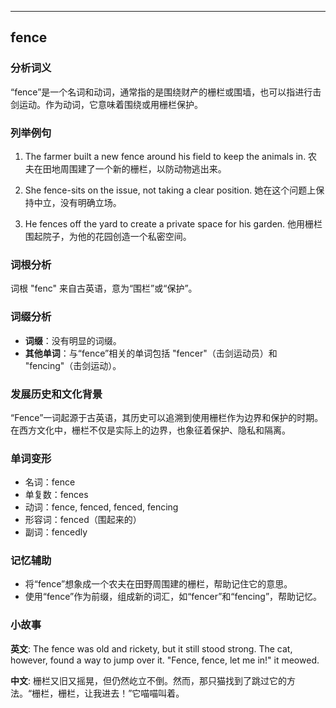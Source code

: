 
---------------
## fence
### 分析词义
“fence”是一个名词和动词，通常指的是围绕财产的栅栏或围墙，也可以指进行击剑运动。作为动词，它意味着围绕或用栅栏保护。

### 列举例句
1. The farmer built a new fence around his field to keep the animals in.
   农夫在田地周围建了一个新的栅栏，以防动物逃出来。

2. She fence-sits on the issue, not taking a clear position.
   她在这个问题上保持中立，没有明确立场。

3. He fences off the yard to create a private space for his garden.
   他用栅栏围起院子，为他的花园创造一个私密空间。

### 词根分析
词根 "fenc" 来自古英语，意为“围栏”或“保护”。

### 词缀分析
- **词缀**：没有明显的词缀。
- **其他单词**：与“fence”相关的单词包括 "fencer"（击剑运动员）和 "fencing"（击剑运动）。

### 发展历史和文化背景
“Fence”一词起源于古英语，其历史可以追溯到使用栅栏作为边界和保护的时期。在西方文化中，栅栏不仅是实际上的边界，也象征着保护、隐私和隔离。

### 单词变形
- 名词：fence
- 单复数：fences
- 动词：fence, fenced, fenced, fencing
- 形容词：fenced（围起来的）
- 副词：fencedly

### 记忆辅助
- 将“fence”想象成一个农夫在田野周围建的栅栏，帮助记住它的意思。
- 使用“fence”作为前缀，组成新的词汇，如“fencer”和“fencing”，帮助记忆。

### 小故事
**英文**:
The fence was old and rickety, but it still stood strong. The cat, however, found a way to jump over it. "Fence, fence, let me in!" it meowed.

**中文**:
栅栏又旧又摇晃，但仍然屹立不倒。然而，那只猫找到了跳过它的方法。“栅栏，栅栏，让我进去！”它喵喵叫着。


